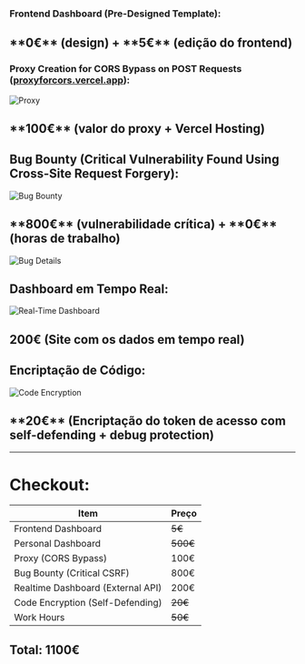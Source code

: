 ### **Frontend Dashboard (Pre-Designed Template):**  
<h2> **0€** (design) + **5€** (edição do frontend) </h2> 

### **Proxy Creation for CORS Bypass on POST Requests ([proxyforcors.vercel.app](https://proxyforcors.vercel.app/)):**  

![Proxy](https://i.ibb.co/ccvLnxnb/IMG-20250129-172959.jpg)  

<h2> **100€** (valor do proxy + Vercel Hosting) </h2>

## **Bug Bounty (Critical Vulnerability Found Using Cross-Site Request Forgery):**  

![Bug Bounty](https://i.ibb.co/svvd9Csv/IMG-20250129-172946.jpg)

<h2> **800€** (vulnerabilidade crítica) + **0€** (horas de trabalho) </h2>

![Bug Details](https://i.ibb.co/wFxD2jdF/IMG-20250129-132508.png)  

## **Dashboard em Tempo Real:**  

![Real-Time Dashboard](https://i.ibb.co/WN28T5Qm/1738223970655.jpg)

<h2> <b>200€</b> (Site com os dados em tempo real)  </h2>

## **Encriptação de Código:**  

![Code Encryption](https://i.ibb.co/3mj5VLmh/Screenshot-2025-01-29-19-37-08-052-com-android-chrome-edit.jpg)

<h2> **20€** (Encriptação do token de acesso com self-defending + debug protection)  </h2>

---

# **Checkout:**  

| Item | Preço |
|-------------------------------|----------|
| Frontend Dashboard | ~~5€~~ |
| Personal Dashboard | ~~500€~~ |
| Proxy (CORS Bypass) | 100€ |
| Bug Bounty (Critical CSRF) | 800€ |
| Realtime Dashboard (External API) | 200€ |
| Code Encryption (Self-Defending) | ~~20€~~ |
| Work Hours | ~~50€~~ |

## **Total:** **1100€**

